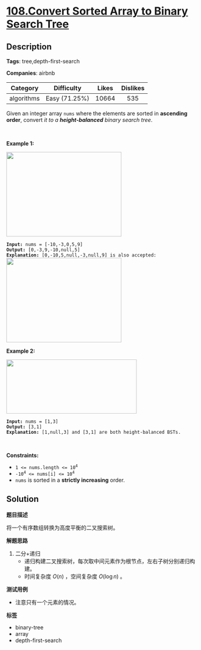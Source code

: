 # [108.Convert Sorted Array to Binary Search Tree](https://leetcode.com/problems/convert-sorted-array-to-binary-search-tree/description/)

## Description

**Tags**: tree,depth-first-search

**Companies**: airbnb

|  Category  |  Difficulty   | Likes | Dislikes |
| :--------: | :-----------: | :---: | :------: |
| algorithms | Easy (71.25%) | 10664 |   535    |

<p>Given an integer array <code>nums</code> where the elements are sorted in <strong>ascending order</strong>, convert <em>it to a </em><span data-keyword="height-balanced"><strong><em>height-balanced</em></strong></span> <em>binary search tree</em>.</p>
<p>&nbsp;</p>
<p><strong class="example">Example 1:</strong></p>
<img alt="" src="https://assets.leetcode.com/uploads/2021/02/18/btree1.jpg" style="width: 302px; height: 222px;" />
<pre><code><strong>Input:</strong> nums = [-10,-3,0,5,9]
<strong>Output:</strong> [0,-3,9,-10,null,5]
<strong>Explanation:</strong> [0,-10,5,null,-3,null,9] is also accepted:
<img alt="" src="https://assets.leetcode.com/uploads/2021/02/18/btree2.jpg" style="width: 302px; height: 222px;" /></code></pre>
<p><strong class="example">Example 2:</strong></p>
<img alt="" src="https://assets.leetcode.com/uploads/2021/02/18/btree.jpg" style="width: 342px; height: 142px;" />
<pre><code><strong>Input:</strong> nums = [1,3]
<strong>Output:</strong> [3,1]
<strong>Explanation:</strong> [1,null,3] and [3,1] are both height-balanced BSTs.</code></pre>
<p>&nbsp;</p>
<p><strong>Constraints:</strong></p>
<ul>
  <li><code>1 &lt;= nums.length &lt;= 10<sup>4</sup></code></li>
  <li><code>-10<sup>4</sup> &lt;= nums[i] &lt;= 10<sup>4</sup></code></li>
  <li><code>nums</code> is sorted in a <strong>strictly increasing</strong> order.</li>
</ul>

## Solution

**题目描述**

将一个有序数组转换为高度平衡的二叉搜索树。

**解题思路**

1. 二分+递归
   - 递归构建二叉搜索树，每次取中间元素作为根节点，左右子树分别递归构建。
   - 时间复杂度 $O(n)$ ，空间复杂度 $O(\log n)$ 。

**测试用例**

- 注意只有一个元素的情况。

**标签**

- binary-tree
- array
- depth-first-search

